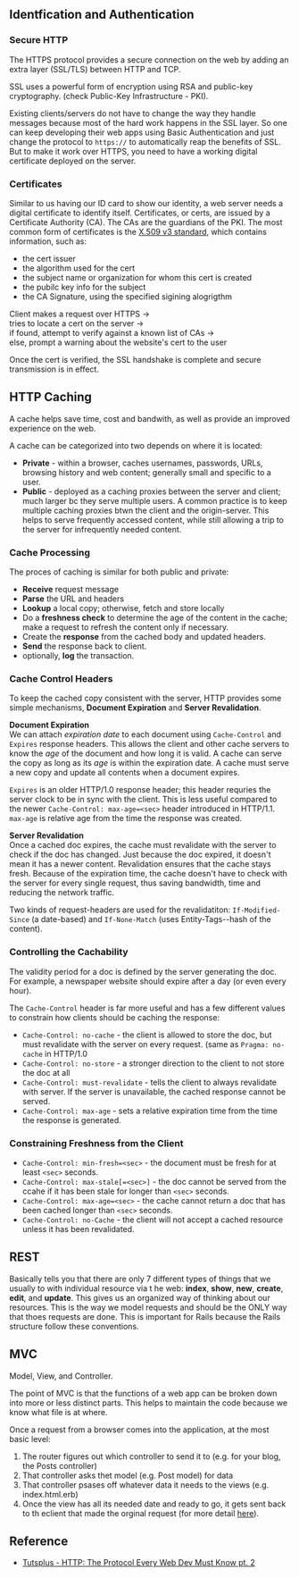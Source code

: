 
## Identfication and Authentication

### Secure HTTP
The HTTPS protocol provides a secure connection on the web by adding an extra layer (SSL/TLS) between HTTP and TCP.

SSL uses a powerful form of encryption using RSA and public-key cryptography. (check Public-Key Infrastructure - PKI).

Existing clients/servers do not have to change the way they handle messages because most of the hard work happens in the
SSL layer. So one can keep developing their web apps using Basic Authentication and just change the protocol to `https://`
to automatically reap the benefits of SSL. But to make it work over HTTPS, you need to have a working digital certificate 
deployed on the server.

### Certificates
Similar to us having our ID card to show our identity, a web server needs a digital certificate to identify itself.
Certificates, or certs, are issued by a Certificate Authority (CA). The CAs are the guardians of the PKI.
The most common form of certificates is the [X.509 v3 standard](https://www.ietf.org/rfc/rfc2459.txt), which contains
information, such as:
- the cert issuer
- the algorithm used for the cert
- the subject name or organization for whom this cert is created
- the pubilc key info for the subject
- the CA Signature, using the specified sigining alogrigthm

Client makes a request over HTTPS -><br>
tries to locate a cert on the server -> <br>
if found, attempt to verify against a known list of CAs -> <br>
else, prompt a warning about the website's cert to the user

Once the cert is verified, the SSL handshake is complete and secure transmission is in effect.

## HTTP Caching
A cache helps save time, cost and bandwith, as well as provide an improved experience on the web.

A cache can be categorized into two depends on where it is located:
- **Private** - within a browser, caches usernames, passwords, URLs, browsing history and web content; generally
small and specific to a user.
- **Public** - deployed as a caching proxies between the server and client; much larger bc they serve multiple users.
A common practice is to keep multiple caching proxies btwn the client and the origin-server. This helps to serve
frequently accessed content, while still allowing a trip to the server for infrequently needed content.

### Cache Processing
The proces of caching is similar for both public and private:
- **Receive** request message
- **Parse** the URL and headers
- **Lookup** a local copy; otherwise, fetch and store locally
- Do a **freshness check** to determine the age of the content in the cache; make a request to refresh the content only if necessary.
- Create the **response** from the cached body and updated headers.
- **Send** the response back to client.
- optionally, **log** the transaction.

### Cache Control Headers
To keep the cached copy consistent with the server, HTTP provides some simple mechanisms, **Document Expiration** and **Server Revalidation**.

**Document Expiration** <br>
We can attach _expiration date_ to each document using `Cache-Control` and `Expires` response headers. This allows the client
and other cache servers to know the _age_ of the document and how long it is valid. A cache can serve the copy as long as its
_age_ is within the expiration date. A cache must serve a new copy and update all contents when a document expires.

`Expires` is an older HTTP/1.0 response header; this header requries the server clock to be in sync with the client. 
 This is less useful compared to the newer `Cache-Control: max-age=<sec>` header
introduced in HTTP/1.1. `max-age` is relative age from the time the response was created.

**Server Revalidation** <br>
Once a cached doc expires, the cache must revalidate with the server to check if the doc has changed.
Just because the doc expired, it doesn't mean it has a newer content. Revalidation ensures that the cache stays fresh.
Because of the expiration time, the cache doesn't have to check with the server for every single request, thus saving
bandwidth, time and reducing the network traffic.

Two kinds of request-headers are used for the revalidatiton: `If-Modified-Since` (a date-based) and `If-None-Match` (uses Entity-Tags--hash of the content).

### Controlling the Cachability
The validity period for a doc is defined by the server generating the doc. For example, a newspaper website should expire 
after a day (or even every hour). 

The `Cache-Control` header is far more useful and has a few different values to constrain how clients should be caching 
the response:
- `Cache-Control: no-cache` - the client is allowed to store the doc, but must revalidate with the server on every request. (same as `Pragma: no-cache` in HTTP/1.0
- `Cache-Control: no-store` - a stronger direction to the client to not store the doc at all
- `Cache-Control: must-revalidate` - tells the client to always revalidate with server. If the server is unavailable, the cached response cannot be served.
- `Cache-Control: max-age` - sets a relative expiration time from the time the response is generated.

### Constraining Freshness from the Client
- `Cache-Control: min-fresh=<sec>` - the document must be fresh for at least `<sec>` seconds.
- `Cache-Control: max-stale[=<sec>]` - the doc cannot be served from the ccahe if it has been stale for longer than `<sec>` seconds.
- `Cache-Control: max-age=<sec>` - the cache cannot return a doc that has been cached longer than `<sec>` seconds.
- `Cache-Control: no-Cache` - the client will not accept a cached resource unless it has been revalidated.

## REST
Basically tells you that there are only 7 different types of things that we usually to with individual resource via t he web:
**index**, **show**, **new**, **create**, **edit**, and **update**. This gives us an organized way of thinking about our 
resources. This is the way we model requests and should be the ONLY way that thoes requests are done. This is important for
Rails because the Rails structure follow these conventions.

## MVC
Model, View, and Controller.

The point of MVC is that the functions of a web app can be broken down into more or less distinct parts. This
helps to maintain the code because we know what file is at where.

Once a request from a browser comes into the application, at the most basic level:
1. The router figures out which controller to send it to (e.g. for your blog, the Posts controller)
2. That controller asks thet model (e.g. Post model) for data
3. That controller psases off whatever data it needs to the views (e.g. index.html.erb)
4. Once the view has all its needed date and ready to go, it gets sent back to th eclient that made the orginal request (for more detail [here](https://betterexplained.com/articles/intermediate-rails-understanding-models-views-and-controllers/)).

<div class="divider"></div>

## Reference
- [Tutsplus - HTTP: The Protocol Every Web Dev Must Know pt. 2](https://code.tutsplus.com/tutorials/http-the-protocol-every-web-developer-must-know-part-2--net-31155)